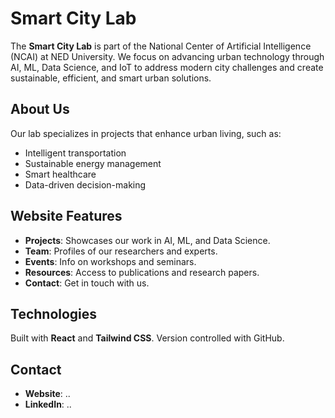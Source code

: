 
# Smart City Lab

The **Smart City Lab** is part of the National Center of Artificial Intelligence (NCAI) at NED University. We focus on advancing urban technology through AI, ML, Data Science, and IoT to address modern city challenges and create sustainable, efficient, and smart urban solutions.

## About Us

Our lab specializes in projects that enhance urban living, such as:

- Intelligent transportation
- Sustainable energy management
- Smart healthcare
- Data-driven decision-making

## Website Features

- **Projects**: Showcases our work in AI, ML, and Data Science.
- **Team**: Profiles of our researchers and experts.
- **Events**: Info on workshops and seminars.
- **Resources**: Access to publications and research papers.
- **Contact**: Get in touch with us.

## Technologies

Built with **React** and **Tailwind CSS**. 
Version controlled with GitHub.

## Contact

- **Website**: ..
- **LinkedIn**: ..
